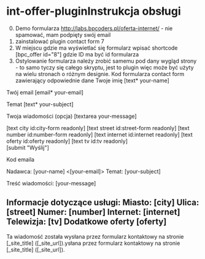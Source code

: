 # int-offer-pluginInstrukcja obsługi
0. Demo formularza http://labs.bpcoders.pl/oferta-internet/ - nie spamować, mam podpięty swój email
1. zainstalować plugin contact form 7
2. W miejscu gdzie ma wyświetlać się formularz wpisać shortcode [bpc_offer id="8"] gdzie ID ma być id formularza
3. Ostylowanie formularza należy zrobić samemu pod dany wygląd strony - to samo tyczy się całego skryptu, jest to plugin więc może być użyty na wielu stronach o różnym designie.
Kod formularza contact form zawierający odpowiednie dane
   <label> Twoje imię
   [text* your-name] </label>

<label> Twój email
    [email* your-email] </label>

<label> Temat
    [text* your-subject] </label>

<label> Twoja wiadomości (opcja)
    [textarea your-message] </label>
<br>
<div class="hidden-fields">
[text city id:city-form readonly]
[text street id:street-form readonly]
[text number id:number-form readonly]
[text internet id:internet readonly]
[text oferty id:oferty readonly]
[text tv id:tv readonly]
</div>
[submit "Wyślij"]

Kod emaila

Nadawca: [your-name] <[your-email]>
Temat: [your-subject]

Treść wiadomości:
[your-message]

Informacje dotyczące usługi:
Miasto: [city]
Ulica: [street]
Numer: [number]
Internet: [internet]
Telewizja: [tv]
Dodatkowe oferty [oferty]
--
Ta wiadomość została wysłana przez formularz kontaktowy na stronie [_site_title] ([_site_url]).ysłana przez formularz kontaktowy na stronie [_site_title] ([_site_url]).